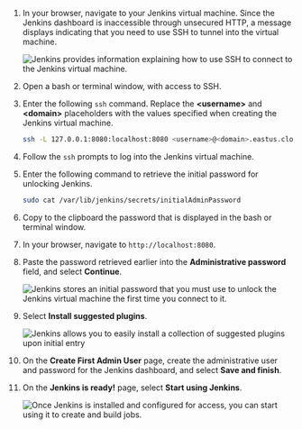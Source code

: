1. In your browser, navigate to your Jenkins virtual machine. Since the Jenkins dashboard is inaccessible through unsecured HTTP, a message displays indicating that you need to use SSH to tunnel into the virtual machine.

    ![Jenkins provides information explaining how to use SSH to connect to the Jenkins virtual machine.](./media/jenkins-install-from-azure-marketplace-image/jenkins-ssh-instructions.png)

1. Open a bash or terminal window, with access to SSH.

1. Enter the following `ssh` command. Replace the **&lt;username>** and **&lt;domain>** placeholders with the values specified when creating the Jenkins virtual machine. 

    ```bash
    ssh -L 127.0.0.1:8080:localhost:8080 <username>@<domain>.eastus.cloudapp.azure.com
    ```

1. Follow the `ssh` prompts to log into the Jenkins virtual machine.

1. Enter the following command to retrieve the initial password for unlocking Jenkins.

    ```bash
    sudo cat /var/lib/jenkins/secrets/initialAdminPassword
    ```

1. Copy to the clipboard the password that is displayed in the bash or terminal window.

1. In your browser, navigate to `http://localhost:8080`.

1. Paste the password retrieved earlier into the **Administrative password** field, and select **Continue**.

    ![Jenkins stores an initial password that you must use to unlock the Jenkins virtual machine the first time you connect to it.](./media/jenkins-install-from-azure-marketplace-image/jenkins-unlock.png)

1. Select **Install suggested plugins**.

    ![Jenkins allows you to easily install a collection of suggested plugins upon initial entry](./media/jenkins-install-from-azure-marketplace-image/jenkins-customize.png)

1. On the **Create First Admin User** page, create the administrative user and password for the Jenkins dashboard, and select **Save and finish**.

1. On the **Jenkins is ready!** page, select **Start using Jenkins**.

    ![Once Jenkins is installed and configured for access, you can start using it to create and build jobs.](./media/jenkins-install-from-azure-marketplace-image/jenkins-ready.png)